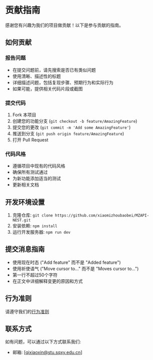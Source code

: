 # 贡献指南

感谢您有兴趣为我们的项目做贡献！以下是参与贡献的指南。

## 如何贡献

### 报告问题
- 在提交问题前，请先搜索是否已有类似问题
- 使用清晰、描述性的标题
- 详细描述问题，包括复现步骤、预期行为和实际行为
- 如果可能，提供相关代码片段或截图

### 提交代码
1. Fork 本项目
2. 创建您的功能分支 (`git checkout -b feature/AmazingFeature`)
3. 提交您的更改 (`git commit -m 'Add some AmazingFeature'`)
4. 推送到分支 (`git push origin feature/AmazingFeature`)
5. 打开 Pull Request

### 代码风格
- 遵循项目中现有的代码风格
- 确保所有测试通过
- 为新功能添加适当的测试
- 更新相关文档

## 开发环境设置

1. 克隆仓库: `git clone https://github.com/xiaomizhoubaobei/MZAPI-NEST.git`
2. 安装依赖: `npm install`
3. 运行开发服务器: `npm run dev`

## 提交消息指南
- 使用现在时态 ("Add feature" 而不是 "Added feature")
- 使用祈使语气 ("Move cursor to..." 而不是 "Moves cursor to...")
- 第一行不超过50个字符
- 在正文中详细解释变更的原因和方式

## 行为准则
请遵守我们的[行为准则](CODE_OF_CONDUCT.md)

## 联系方式
如有问题，可以通过以下方式联系我们:
- 邮箱: [qixiaoxin@stu.sqxy.edu.cn]